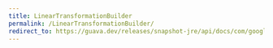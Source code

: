 ```yaml
---
title: LinearTransformationBuilder
permalink: /LinearTransformationBuilder/
redirect_to: https://guava.dev/releases/snapshot-jre/api/docs/com/google/common/math/LinearTransformation.LinearTransformationBuilder.html
---
```

